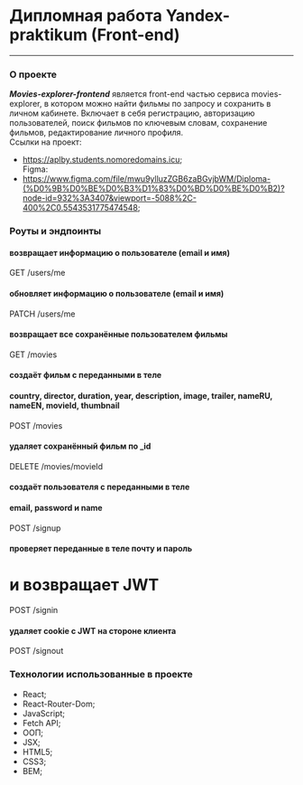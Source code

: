 # Дипломная работа Yandex-praktikum (Front-end)
---
### О проекте
___Movies-explorer-frontend___ является front-end частью cервиса movies-explorer, в котором можно найти фильмы по запросу и сохранить в личном кабинете. Включает в себя регистрацию, авторизацию пользователей, поиск фильмов по ключевым словам, сохранение фильмов, редактирование личного профиля.  
Ссылки на проект:
- https://aplby.students.nomoredomains.icu;  
Figma:  
- https://www.figma.com/file/mwu9ylluzZGB6zaBGvjbWM/Diploma-(%D0%9B%D0%BE%D0%B3%D1%83%D0%BD%D0%BE%D0%B2)?node-id=932%3A3407&viewport=-5088%2C-400%2C0.5543531775474548;   
 
### Роуты и эндпоинты  
 
#### возвращает информацию о пользователе (email и имя)
GET /users/me

#### обновляет информацию о пользователе (email и имя)
PATCH /users/me

#### возвращает все сохранённые пользователем фильмы
GET /movies

#### создаёт фильм с переданными в теле
#### country, director, duration, year, description, image, trailer, nameRU, nameEN, movieId, thumbnail 
POST /movies

#### удаляет сохранённый фильм по _id
DELETE /movies/movieId  

#### создаёт пользователя с переданными в теле
#### email, password и name
POST /signup

#### проверяет переданные в теле почту и пароль
# и возвращает JWT
POST /signin  

#### удаляет cookie c JWT на стороне клиента
POST /signout  

### Технологии использованные в проекте  
- React;
- React-Router-Dom;
- JavaScript;
- Fetch API;
- ООП;
- JSX;
- HTML5;
- CSS3;
- BEM;

